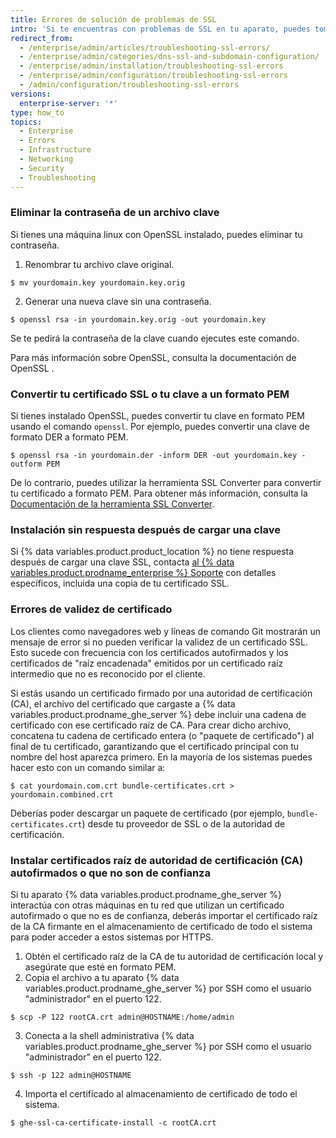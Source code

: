 ```yaml
---
title: Errores de solución de problemas de SSL
intro: 'Si te encuentras con problemas de SSL en tu aparato, puedes tomar medidas para resolverlos.'
redirect_from:
  - /enterprise/admin/articles/troubleshooting-ssl-errors/
  - /enterprise/admin/categories/dns-ssl-and-subdomain-configuration/
  - /enterprise/admin/installation/troubleshooting-ssl-errors
  - /enterprise/admin/configuration/troubleshooting-ssl-errors
  - /admin/configuration/troubleshooting-ssl-errors
versions:
  enterprise-server: '*'
type: how_to
topics:
  - Enterprise
  - Errors
  - Infrastructure
  - Networking
  - Security
  - Troubleshooting
---
```


### Eliminar la contraseña de un archivo clave

Si tienes una máquina linux con OpenSSL instalado, puedes eliminar tu contraseña.

1. Renombrar tu archivo clave original.
  ```shell
  $ mv yourdomain.key yourdomain.key.orig
  ```
2. Generar una nueva clave sin una contraseña.
  ```shell
  $ openssl rsa -in yourdomain.key.orig -out yourdomain.key
  ```

Se te pedirá la contraseña de la clave cuando ejecutes este comando.

Para más información sobre OpenSSL, consulta la documentación de OpenSSL [](https://www.openssl.org/docs/).

### Convertir tu certificado SSL o tu clave a un formato PEM

Si tienes instalado OpenSSL, puedes convertir tu clave en formato PEM usando el comando `openssl`. Por ejemplo, puedes convertir una clave de formato DER a formato PEM.

```shell
$ openssl rsa -in yourdomain.der -inform DER -out yourdomain.key -outform PEM
```

De lo contrario, puedes utilizar la herramienta SSL Converter para convertir tu certificado a formato PEM. Para obtener más información, consulta la [Documentación de la herramienta SSL Converter](https://www.sslshopper.com/ssl-converter.html).

### Instalación sin respuesta después de cargar una clave

Si {% data variables.product.product_location %} no tiene respuesta después de cargar una clave SSL, contacta [al {% data variables.product.prodname_enterprise %} Soporte](https://enterprise.github.com/support) con detalles específicos, incluida una copia de tu certificado SSL.

### Errores de validez de certificado

Los clientes como navegadores web y líneas de comando Git mostrarán un mensaje de error si no pueden verificar la validez de un certificado SSL. Esto sucede con frecuencia con los certificados autofirmados y los certificados de "raíz encadenada" emitidos por un certificado raíz intermedio que no es reconocido por el cliente.

Si estás usando un certificado firmado por una autoridad de certificación (CA), el archivo del certificado que cargaste a {% data variables.product.prodname_ghe_server %} debe incluir una cadena de certificado con ese certificado raíz de CA. Para crear dicho archivo, concatena tu cadena de certificado entera (o "paquete de certificado") al final de tu certificado, garantizando que el certificado principal con tu nombre del host aparezca primero. En la mayoría de los sistemas puedes hacer esto con un comando similar a:

```shell
$ cat yourdomain.com.crt bundle-certificates.crt > yourdomain.combined.crt
```

Deberías poder descargar un paquete de certificado (por ejemplo, `bundle-certificates.crt`) desde tu proveedor de SSL o de la autoridad de certificación.

### Instalar certificados raíz de autoridad de certificación (CA) autofirmados o que no son de confianza

Si tu aparato {% data variables.product.prodname_ghe_server %} interactúa con otras máquinas en tu red que utilizan un certificado autofirmado o que no es de confianza, deberás importar el certificado raíz de la CA firmante en el almacenamiento de certificado de todo el sistema para poder acceder a estos sistemas por HTTPS.

1. Obtén el certificado raíz de la CA de tu autoridad de certificación local y asegúrate que esté en formato PEM.
2. Copia el archivo a tu aparato {% data variables.product.prodname_ghe_server %} por SSH como el usuario "administrador" en el puerto 122.
  ```shell
  $ scp -P 122 rootCA.crt admin@HOSTNAME:/home/admin
  ```
3. Conecta a la shell administrativa {% data variables.product.prodname_ghe_server %} por SSH como el usuario "administrador" en el puerto 122.
  ```shell
  $ ssh -p 122 admin@HOSTNAME
  ```
4. Importa el certificado al almacenamiento de certificado de todo el sistema.
  ```shell
  $ ghe-ssl-ca-certificate-install -c rootCA.crt
  ```
